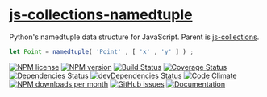 [js-collections-namedtuple](http://aureooms.github.io/js-collections-namedtuple)
==

Python's namedtuple data structure for JavaScript. Parent is
[js-collections](https://github.com/aureooms/js-collections).

```js
let Point = namedtuple( 'Point' , [ 'x' , 'y' ] ) ;
```

[![NPM license](https://img.shields.io/npm/l/@aureooms/js-collections-namedtuple.svg?style=flat)](https://raw.githubusercontent.com/aureooms/js-collections-namedtuple/master/LICENSE)
[![NPM version](https://img.shields.io/npm/v/@aureooms/js-collections-namedtuple.svg?style=flat)](https://www.npmjs.org/package/@aureooms/js-collections-namedtuple)
[![Build Status](https://img.shields.io/travis/aureooms/js-collections-namedtuple.svg?style=flat)](https://travis-ci.org/aureooms/js-collections-namedtuple)
[![Coverage Status](https://img.shields.io/coveralls/aureooms/js-collections-namedtuple.svg?style=flat)](https://coveralls.io/r/aureooms/js-collections-namedtuple)
[![Dependencies Status](https://img.shields.io/david/aureooms/js-collections-namedtuple.svg?style=flat)](https://david-dm.org/aureooms/js-collections-namedtuple#info=dependencies)
[![devDependencies Status](https://img.shields.io/david/dev/aureooms/js-collections-namedtuple.svg?style=flat)](https://david-dm.org/aureooms/js-collections-namedtuple#info=devDependencies)
[![Code Climate](https://img.shields.io/codeclimate/github/aureooms/js-collections-namedtuple.svg?style=flat)](https://codeclimate.com/github/aureooms/js-collections-namedtuple)
[![NPM downloads per month](https://img.shields.io/npm/dm/@aureooms/js-collections-namedtuple.svg?style=flat)](https://www.npmjs.org/package/@aureooms/js-collections-namedtuple)
[![GitHub issues](https://img.shields.io/github/issues/aureooms/js-collections-namedtuple.svg?style=flat)](https://github.com/aureooms/js-collections-namedtuple/issues)
[![Documentation](https://aureooms.github.io/js-collections-namedtuple/badge.svg)](https://aureooms.github.io/js-collections-namedtuple/source.html)
